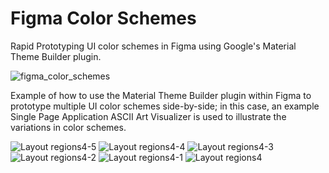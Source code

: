 # Figma Color Schemes
Rapid Prototyping UI color schemes in Figma using Google's Material Theme Builder plugin.

![figma_color_schemes](https://github.com/ptr-cs/FigmaColorSchemes/assets/112029487/96de05f3-591e-4b52-af48-2383d733bc47)

Example of how to use the Material Theme Builder plugin within Figma to prototype multiple UI color schemes side-by-side; in this case, an example Single Page Application ASCII Art Visualizer is used to illustrate the variations in color schemes.

![Layout regions4-5](https://github.com/ptr-cs/FigmaColorSchemes/assets/112029487/160776ad-11ea-4e2e-9a36-cd9e851ea12d)
![Layout regions4-4](https://github.com/ptr-cs/FigmaColorSchemes/assets/112029487/59baa41f-a70c-4d5b-b59d-af9e732c7328)
![Layout regions4-3](https://github.com/ptr-cs/FigmaColorSchemes/assets/112029487/047d4570-2c16-47c7-a67b-88aef6ca897a)
![Layout regions4-2](https://github.com/ptr-cs/FigmaColorSchemes/assets/112029487/3b04e15e-895a-4563-8321-a1baae9ddbca)
![Layout regions4-1](https://github.com/ptr-cs/FigmaColorSchemes/assets/112029487/c85320b8-33a8-4a56-aa12-fa9ffa884a03)
![Layout regions4](https://github.com/ptr-cs/FigmaColorSchemes/assets/112029487/bca0c73a-26c0-40d3-bd89-7072e778aa52)
